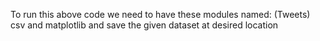 To run this above code we need to have these modules named: (Tweets) csv and matplotlib and save the given dataset at desired location
